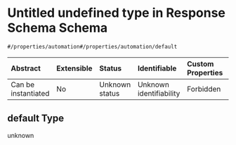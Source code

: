 # Untitled undefined type in Response Schema Schema

```txt
#/properties/automation#/properties/automation/default
```



| Abstract            | Extensible | Status         | Identifiable            | Custom Properties | Additional Properties | Access Restrictions | Defined In                                                                             |
| :------------------ | :--------- | :------------- | :---------------------- | :---------------- | :-------------------- | :------------------ | :------------------------------------------------------------------------------------- |
| Can be instantiated | No         | Unknown status | Unknown identifiability | Forbidden         | Allowed               | none                | [response_tasks.spec.json*](../../out/response_tasks.spec.json "open original schema") |

## default Type

unknown
